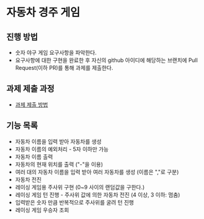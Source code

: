 # 자동차 경주 게임
## 진행 방법
* 숫자 야구 게임 요구사항을 파악한다.
* 요구사항에 대한 구현을 완료한 후 자신의 github 아이디에 해당하는 브랜치에 Pull Request(이하 PR)를 통해 과제를 제출한다.

## 과제 제출 과정
* [과제 제출 방법](https://github.com/next-step/nextstep-docs/tree/master/precourse)

## 기능 목록
- 자동차 이름을 입력 받아 자동차를 생성
- 자동차 이름의 예외처리 - 5자 이하만 가능
- 자동차 이름 출력
- 자동차의 현재 위치를 출력 ("-"을 이용)
- 여러 대의 자동차 이름을 입력 받아 여러 자동차를 생성 (이름은 ","로 구분)
- 자동차 전진
- 레이싱 게임용 주사위 구현 (0~9 사이의 랜덤값을 구한다.)
- 레이싱 게임 턴 진행 - 주사위 값에 의한 자동차 전진 (4 이상, 3 이하: 멈춤)
- 입력받은 숫자 만큼 반복적으로 주사위를 굴려 턴 진행
- 레이싱 게임 우승자 조회
